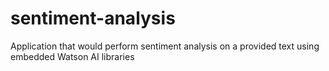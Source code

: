 # sentiment-analysis
Application that would perform sentiment analysis on a provided text using embedded Watson AI libraries
